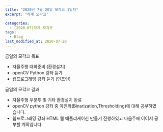 ```yaml
---
title: "2020년 7월 20일 모각코 1일차"
excerpt: "하계 모각코"

categories:
  - (2020.07)하계 모각코
tags:
  - Blog
last_modified_at: 2020-07-20
---
```


금일의 모각코 목표    

- 자율주행 대회준비 (환경설치)     
- openCV Python 강좌 듣기    
- 웹프로그래밍 강좌 듣기 (인프런)    

금일의 모각코 결과  
- 자율주행 우분투 및 기타 환경설치 완료  
- openCV python 강좌 중 이진화(Binarization,Thresholding)에 대해 공부하였습니다.  
- 웹프로그래밍 강좌 HTML 웹 애플리케이션 만들기 진행하였고 다음주에 이어서 공부할 계획입니다.  
